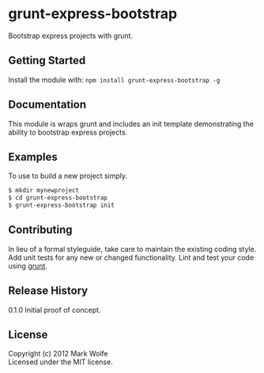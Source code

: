 # grunt-express-bootstrap

Bootstrap express projects with grunt.

## Getting Started
Install the module with: `npm install grunt-express-bootstrap -g`

## Documentation
This module is wraps grunt and includes an init template demonstrating the ability to bootstrap express projects.

## Examples
To use to build a new project simply.

```bash
$ mkdir mynewproject
$ cd grunt-express-bootstrap
$ grunt-express-bootstrap init
```

## Contributing
In lieu of a formal styleguide, take care to maintain the existing coding style. Add unit tests for any new or changed functionality. Lint and test your code using [grunt](https://github.com/gruntjs/grunt).

## Release History
0.1.0 Initial proof of concept.

## License
Copyright (c) 2012 Mark Wolfe  
Licensed under the MIT license.
